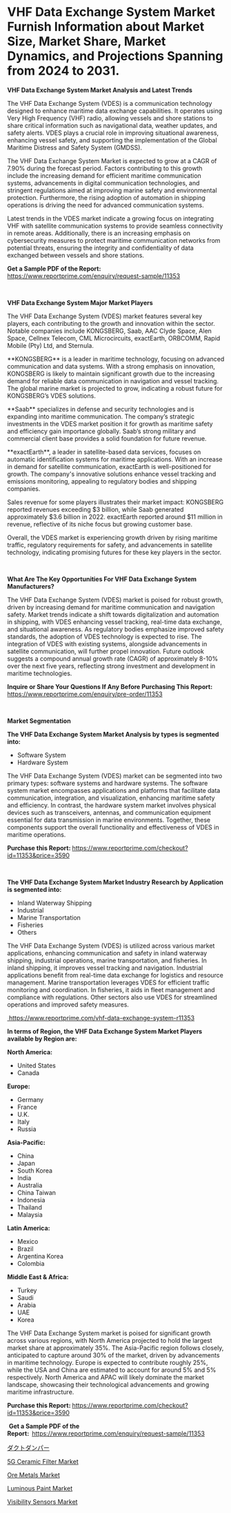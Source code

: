 <p><h1>VHF Data Exchange System Market Furnish Information about Market Size, Market Share, Market Dynamics, and Projections Spanning from 2024 to 2031.</h1></p><p><strong>VHF Data Exchange System Market Analysis and Latest Trends</strong></p>
<p><p>The VHF Data Exchange System (VDES) is a communication technology designed to enhance maritime data exchange capabilities. It operates using Very High Frequency (VHF) radio, allowing vessels and shore stations to share critical information such as navigational data, weather updates, and safety alerts. VDES plays a crucial role in improving situational awareness, enhancing vessel safety, and supporting the implementation of the Global Maritime Distress and Safety System (GMDSS).</p><p>The VHF Data Exchange System Market is expected to grow at a CAGR of 7.90% during the forecast period. Factors contributing to this growth include the increasing demand for efficient maritime communication systems, advancements in digital communication technologies, and stringent regulations aimed at improving marine safety and environmental protection. Furthermore, the rising adoption of automation in shipping operations is driving the need for advanced communication systems.</p><p>Latest trends in the VDES market indicate a growing focus on integrating VHF with satellite communication systems to provide seamless connectivity in remote areas. Additionally, there is an increasing emphasis on cybersecurity measures to protect maritime communication networks from potential threats, ensuring the integrity and confidentiality of data exchanged between vessels and shore stations.</p></p>
<p><strong>Get a Sample PDF of the Report:&nbsp;</strong> <a href="https://www.reportprime.com/enquiry/request-sample/11353">https://www.reportprime.com/enquiry/request-sample/11353</a></p>
<p>&nbsp;</p>
<p><strong>VHF Data Exchange System Major Market Players</strong></p>
<p><p>The VHF Data Exchange System (VDES) market features several key players, each contributing to the growth and innovation within the sector. Notable companies include KONGSBERG, Saab, AAC Clyde Space, Alen Space, Cellnex Telecom, CML Microcircuits, exactEarth, ORBCOMM, Rapid Mobile (Pty) Ltd, and Sternula.</p><p>**KONGSBERG** is a leader in maritime technology, focusing on advanced communication and data systems. With a strong emphasis on innovation, KONGSBERG is likely to maintain significant growth due to the increasing demand for reliable data communication in navigation and vessel tracking. The global marine market is projected to grow, indicating a robust future for KONGSBERG’s VDES solutions.</p><p>**Saab** specializes in defense and security technologies and is expanding into maritime communication. The company’s strategic investments in the VDES market position it for growth as maritime safety and efficiency gain importance globally. Saab’s strong military and commercial client base provides a solid foundation for future revenue.</p><p>**exactEarth**, a leader in satellite-based data services, focuses on automatic identification systems for maritime applications. With an increase in demand for satellite communication, exactEarth is well-positioned for growth. The company's innovative solutions enhance vessel tracking and emissions monitoring, appealing to regulatory bodies and shipping companies.</p><p>Sales revenue for some players illustrates their market impact: KONGSBERG reported revenues exceeding $3 billion, while Saab generated approximately $3.6 billion in 2022. exactEarth reported around $11 million in revenue, reflective of its niche focus but growing customer base.</p><p>Overall, the VDES market is experiencing growth driven by rising maritime traffic, regulatory requirements for safety, and advancements in satellite technology, indicating promising futures for these key players in the sector.</p></p>
<p>&nbsp;</p>
<p><strong>What Are The Key Opportunities For VHF Data Exchange System Manufacturers?</strong></p>
<p><p>The VHF Data Exchange System (VDES) market is poised for robust growth, driven by increasing demand for maritime communication and navigation safety. Market trends indicate a shift towards digitalization and automation in shipping, with VDES enhancing vessel tracking, real-time data exchange, and situational awareness. As regulatory bodies emphasize improved safety standards, the adoption of VDES technology is expected to rise. The integration of VDES with existing systems, alongside advancements in satellite communication, will further propel innovation. Future outlook suggests a compound annual growth rate (CAGR) of approximately 8-10% over the next five years, reflecting strong investment and development in maritime technologies.</p></p>
<p><strong>Inquire or Share Your Questions If Any Before Purchasing This Report:</strong> <a href="https://www.reportprime.com/enquiry/pre-order/11353">https://www.reportprime.com/enquiry/pre-order/11353</a></p>
<p>&nbsp;</p>
<p><strong>Market Segmentation</strong></p>
<p><strong>The VHF Data Exchange System Market Analysis by types is segmented into:</strong></p>
<p><ul><li>Software System</li><li>Hardware System</li></ul></p>
<p><p>The VHF Data Exchange System (VDES) market can be segmented into two primary types: software systems and hardware systems. The software system market encompasses applications and platforms that facilitate data communication, integration, and visualization, enhancing maritime safety and efficiency. In contrast, the hardware system market involves physical devices such as transceivers, antennas, and communication equipment essential for data transmission in marine environments. Together, these components support the overall functionality and effectiveness of VDES in maritime operations.</p></p>
<p><strong>Purchase this Report:&nbsp;</strong><a href="https://www.reportprime.com/checkout?id=11353&price=3590">https://www.reportprime.com/checkout?id=11353&price=3590</a></p>
<p>&nbsp;</p>
<p><strong>The VHF Data Exchange System Market Industry Research by Application is segmented into:</strong></p>
<p><ul><li>Inland Waterway Shipping</li><li>Industrial</li><li>Marine Transportation</li><li>Fisheries</li><li>Others</li></ul></p>
<p><p>The VHF Data Exchange System (VDES) is utilized across various market applications, enhancing communication and safety in inland waterway shipping, industrial operations, marine transportation, and fisheries. In inland shipping, it improves vessel tracking and navigation. Industrial applications benefit from real-time data exchange for logistics and resource management. Marine transportation leverages VDES for efficient traffic monitoring and coordination. In fisheries, it aids in fleet management and compliance with regulations. Other sectors also use VDES for streamlined operations and improved safety measures.</p></p>
<p><a href="https://www.reportprime.com/vhf-data-exchange-system-r11353">&nbsp;https://www.reportprime.com/vhf-data-exchange-system-r11353</a></p>
<p><strong>In terms of Region, the VHF Data Exchange System Market Players available by Region are:</strong></p>
<p>
    <p> <strong> North America: </strong>
        <ul>
            <li>United States</li>
            <li>Canada</li>
        </ul>
        </p> 
    <p> <strong> Europe: </strong>
        <ul>
            <li>Germany</li>
            <li>France</li>
            <li>U.K.</li>
            <li>Italy</li>
            <li>Russia</li>
        </ul>
        </p> 
    <p> <strong> Asia-Pacific: </strong>
        <ul>
            <li>China</li>
            <li>Japan</li>
            <li>South Korea</li>
            <li>India</li>
            <li>Australia</li>
            <li>China Taiwan</li>
            <li>Indonesia</li>
            <li>Thailand</li>
            <li>Malaysia</li>
        </ul>
        </p> 
    <p> <strong> Latin America: </strong>
        <ul>
            <li>Mexico</li>
            <li>Brazil</li>
            <li>Argentina Korea</li>
            <li>Colombia</li>
        </ul>
        </p> 
    <p> <strong> Middle East & Africa: </strong>
        <ul>
            <li>Turkey</li>
            <li>Saudi</li>
            <li>Arabia</li>
            <li>UAE</li>
            <li>Korea</li>
        </ul>
    </p>
    </p>
<p><p>The VHF Data Exchange System market is poised for significant growth across various regions, with North America projected to hold the largest market share at approximately 35%. The Asia-Pacific region follows closely, anticipated to capture around 30% of the market, driven by advancements in maritime technology. Europe is expected to contribute roughly 25%, while the USA and China are estimated to account for around 5% and 5% respectively. North America and APAC will likely dominate the market landscape, showcasing their technological advancements and growing maritime infrastructure.</p></p>
<p><strong>Purchase this Report: </strong><a href="https://www.reportprime.com/checkout?id=11353&price=3590">https://www.reportprime.com/checkout?id=11353&price=3590</a></p>
<p>&nbsp;<strong>Get a Sample PDF of the Report:&nbsp;&nbsp;</strong><a href="https://www.reportprime.com/enquiry/request-sample/11353">https://www.reportprime.com/enquiry/request-sample/11353</a></p>
<p><strong></strong></p>
<p><p><a href="https://medium.com/@eunawiegad2023/%E3%82%B0%E3%83%AD%E3%83%BC%E3%83%90%E3%83%AB%E3%83%80%E3%82%AF%E3%83%88%E3%83%80%E3%83%B3%E3%83%91%E3%83%BC%E5%B8%82%E5%A0%B4-%E3%83%88%E3%83%AC%E3%83%B3%E3%83%89-%E4%BA%88%E6%B8%AC-%E5%B8%82%E5%A0%B4%E6%88%A6%E7%95%A5%E5%88%86%E6%9E%90-2024%E5%B9%B4-2031%E5%B9%B4-3567303c874b">ダクトダンパー</a></p><p><a href="https://github.com/indrystar/Market-Research-Report-List-4/blob/main/5g-ceramic-filter-market.md">5G Ceramic Filter Market</a></p><p><a href="https://www.linkedin.com/pulse/global-ore-metals-market-trends-insights-growth-opportunities-x1fce?trackingId=ssrNhqQQTAOPl4HVfqHdeA%3D%3D">Ore Metals Market</a></p><p><a href="https://www.linkedin.com/pulse/emerging-market-trends-regional-analysis-luminous-hql2e?trackingId=jMfGMQIGSdS6L7tT4qJZbw%3D%3D">Luminous Paint Market</a></p><p><a href="https://medium.com/@roberthamilton727/the-global-visibility-sensors-market-is-a-dynamic-and-growing-industry-ffbe878dae14">Visibility Sensors Market</a></p></p>